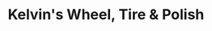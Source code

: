 ---
title: "Kelvin's Wheel, Tire & Polish"
url: /saskatoon/kelvins-wheel-tire-and-polish/
shop: tyres
---